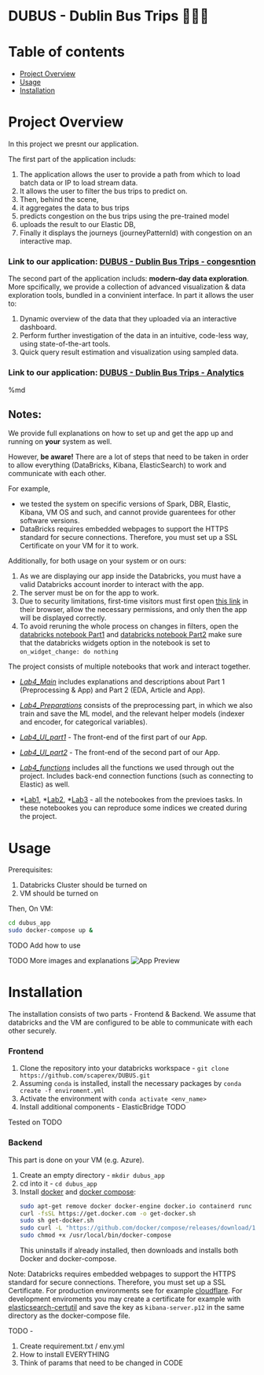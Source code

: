 # DUBUS - Dublin Bus Trips :bus::bus::bus:

Table of contents
=================

<!--ts-->
  * [Project Overview](#project-overview)
  * [Usage](#usage)
  * [Installation](#installation)
  
<!--te-->


Project Overview
================

In this project we presnt our application.

The first part of the application includs:
1. The application allows the user to provide a path from which to load batch data or IP to load stream data.
2. It allows the user to filter the bus trips to predict on.
3. Then, behind the scene, 
  1. it aggregates the data to bus trips
  2. predicts congestion on the bus trips using the pre-trained model
  3. uploads the result to our Elastic DB,
4. Finally it  displays the journeys (journeyPatternId) with congestion on an interactive map.

### Link to our application: [DUBUS - Dublin Bus Trips - congesntion](https://eastus.azuredatabricks.net/?o=6694791539123117#notebook/1325942436209506/dashboard/1325942436209514/present)

The second part of the application includs:
**modern-day data exploration**. 
More spcifically, we provide a collection of advanced visualization & data exploration tools, bundled in a convinient interface. 
In part it allows the user to: 
1. Dynamic overview of the data that they uploaded via an interactive dashboard.
2. Perform further investigation of the data in an intuitive, code-less way, using state-of-the-art tools.
3. Quick query result estimation and visualization using sampled data.

### Link to our application: [DUBUS - Dublin Bus Trips - Analytics](https://eastus.azuredatabricks.net/?o=6694791539123117#notebook/2483473424244723/dashboard/1109751670127317/present)

%md 

## Notes:
We provide full explanations on how to set up and get the app up and running on **your** system as well.

However, **be aware!** There are a lot of steps that need to be taken in order to allow everything (DataBricks, Kibana, ElasticSearch) to work and communicate with each other.

For example, 
- we tested the system on specific versions of Spark, DBR, Elastic, Kibana, VM OS and such, and cannot provide guarentees for other software versions.
- DataBricks requires embedded webpages to support the HTTPS standard for secure connections. Therefore, you must set up a SSL Certificate on your VM for it to work.

Additionally, for both usage on your system or on ours:

1. As we are displaying our app inside the Databricks, you must have a valid Databricks account inorder to interact with the app. 
2. The server must be on for the app to work.
3. Due to security limitations, first-time visitors must first open [this link](https://da2020w-0001.eastus.cloudapp.azure.com:5601) in their browser, allow the necessary permissions, and only then the app will be displayed correctly.
4. To avoid reruning the whole process on changes in filters, open the [databricks notebook Part1](https://eastus.azuredatabricks.net/?o=6694791539123117#notebook/1325942436209506/command/2483473424243540) and [databricks notebook Part2](https://eastus.azuredatabricks.net/?o=6694791539123117#notebook/2483473424244723/command/1109751670127311)  make sure that the databricks widgets option in the notebook is set to `on_widget_change: do nothing`

The project consists of multiple notebooks that work and interact together.

- *[Lab4_Main](./Lab4_Main.ipynb)*  includes explanations and descriptions about Part 1 (Preprocessing & App) and Part 2 (EDA, Article and App).

- *[Lab4_Preparations](./Lab4_Preparations.ipynb)* consists of the preprocessing part, in which we also train and save the ML model, and the relevant helper models (indexer and encoder, for categorical variables).

- *[Lab4_UI_part1](./Lab4_UI_part1.ipynb)* - The front-end of the first part of our App.

- *[Lab4_UI_part2](./Lab4_UI_part2.ipynb)* - The front-end of the second part of our App.

- *[Lab4_functions](./Lab4_functions.ipynb)* includes all the functions we used through out the project. Includes back-end connection functions (such as connecting to Elastic) as well. 

- *[Lab1](./Lab1.ipynb), *[Lab2](./Lab2.ipynb), *[Lab3](./Lab3.ipynb) - all the notebookes from the previoes tasks. In these notebookes you can reproduce some indices we created during the project. 

Usage 
=====
Prerequisites:
1. Databricks Cluster should be turned on
2. VM should be turned on

Then,
On VM:
```bash
cd dubus_app
sudo docker-compose up &
```

TODO Add how to use

TODO More images and explanations
![App Preview](https://drive.google.com/uc?id=14B5RuYNOmYzgGg-8bkhVkZMxHaiNLVV4)


Installation
============

The installation consists of two parts - Frontend & Backend.
We assume that databricks and the VM are configured to be able to communicate with each other securely.

### Frontend
1. Clone the repository into your databricks workspace - `git clone https://github.com/scaperex/DUBUS.git` 
2. Assuming `conda` is installed, install the necessary packages by `conda create -f enviroment.yml`
3. Activate the environment with `conda activate <env_name>`
4. Install additional components - ElasticBridge TODO 

Tested on TODO

### Backend
This part is done on your VM (e.g. Azure).

1. Create an empty directory - `mkdir dubus_app`
2. cd into it - `cd dubus_app`
3. Install [docker](https://www.docker.com/) and [docker compose](https://docs.docker.com/compose/):
   ```bash
   sudo apt-get remove docker docker-engine docker.io containerd runc
   curl -fsSL https://get.docker.com -o get-docker.sh
   sudo sh get-docker.sh
   sudo curl -L "https://github.com/docker/compose/releases/download/1.27.4/docker-compose-$(uname -s)-$(uname -m)" -o /usr/local/bin/docker-compose
   sudo chmod +x /usr/local/bin/docker-compose
   ```
   This uninstalls if already installed, then downloads and installs both Docker and docker-compose.

Note: 
Databricks requires embedded webpages to support the HTTPS standard for secure connections.
Therefore, you must set up a SSL Certificate. For production environments see for example [cloudflare](https://www.cloudflare.com/ssl/).
For development enviroments you may create a certificate for example with [elasticsearch-certutil](https://www.elastic.co/guide/en/elasticsearch/reference/7.10/certutil.html) and save the key as `kibana-server.p12` in the same directory as the docker-compose file.


TODO - 
1. Create requirement.txt / env.yml
2. How to install EVERYTHING
3. Think of params that need to be changed in CODE

